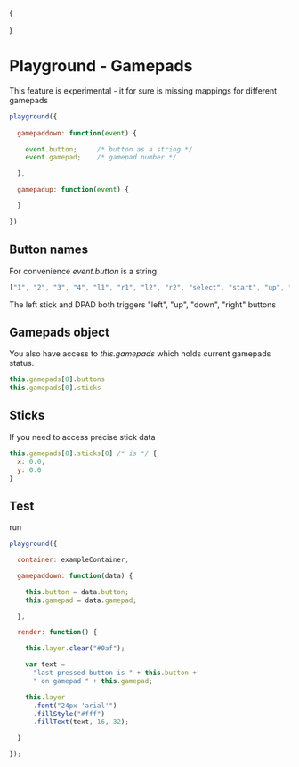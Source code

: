 {

}

# Playground - Gamepads

<div class="experimental">This feature is experimental - it for sure is missing mappings for different gamepads</div>

```javascript
playground({
  
  gamepaddown: function(event) {

    event.button;     /* button as a string */
    event.gamepad;    /* gamepad number */

  },

  gamepadup: function(event) {

  }

})
```

## Button names

For convenience *event.button* is a string

```javascript
["1", "2", "3", "4", "l1", "r1", "l2", "r2", "select", "start", "up", "down", "left", "right"]
```

The left stick and DPAD both triggers "left", "up", "down", "right" buttons

## Gamepads object

You also have access to *this.gamepads* which holds current gamepads status.

```javascript
this.gamepads[0].buttons
this.gamepads[0].sticks
```

## Sticks

If you need to access precise stick data

```javascript
this.gamepads[0].sticks[0] /* is */ {
  x: 0.0,
  y: 0.0
}
```

## Test

run
```javascript
playground({

  container: exampleContainer,

  gamepaddown: function(data) {

    this.button = data.button;
    this.gamepad = data.gamepad;

  },

  render: function() {

    this.layer.clear("#0af");

    var text = 
      "last pressed button is " + this.button + 
      " on gamepad " + this.gamepad;

    this.layer
      .font("24px 'arial'")
      .fillStyle("#fff")
      .fillText(text, 16, 32);

  }

});
```

<script>
exampleContainer.style.height = "96px";
</script>